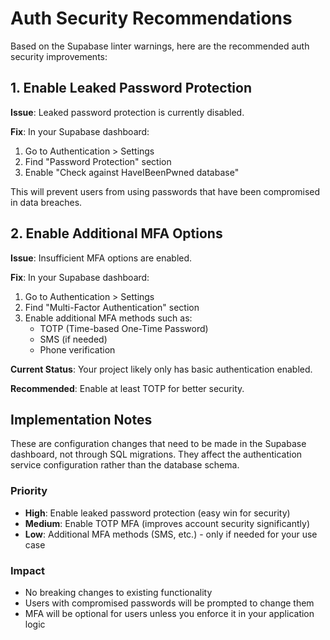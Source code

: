 # Auth Security Recommendations

Based on the Supabase linter warnings, here are the recommended auth security improvements:

## 1. Enable Leaked Password Protection

**Issue**: Leaked password protection is currently disabled.

**Fix**: In your Supabase dashboard:
1. Go to Authentication > Settings
2. Find "Password Protection" section
3. Enable "Check against HaveIBeenPwned database"

This will prevent users from using passwords that have been compromised in data breaches.

## 2. Enable Additional MFA Options

**Issue**: Insufficient MFA options are enabled.

**Fix**: In your Supabase dashboard:
1. Go to Authentication > Settings
2. Find "Multi-Factor Authentication" section
3. Enable additional MFA methods such as:
   - TOTP (Time-based One-Time Password)
   - SMS (if needed)
   - Phone verification

**Current Status**: Your project likely only has basic authentication enabled.

**Recommended**: Enable at least TOTP for better security.

## Implementation Notes

These are configuration changes that need to be made in the Supabase dashboard, not through SQL migrations. They affect the authentication service configuration rather than the database schema.

### Priority
- **High**: Enable leaked password protection (easy win for security)
- **Medium**: Enable TOTP MFA (improves account security significantly)
- **Low**: Additional MFA methods (SMS, etc.) - only if needed for your use case

### Impact
- No breaking changes to existing functionality
- Users with compromised passwords will be prompted to change them
- MFA will be optional for users unless you enforce it in your application logic
